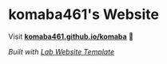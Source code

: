
# komaba461's Website

Visit **[komaba461.github.io/komaba](https://komaba461.github.io/komaba)** 🚀

_Built with [Lab Website Template](https://greene-lab.gitbook.io/lab-website-template-docs)_

